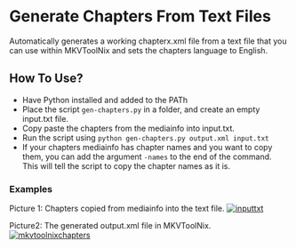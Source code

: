 # Generate Chapters From Text Files
Automatically generates a working chapterx.xml file from a text file that you can use within MKVToolNix and sets the chapters language to English.

## How To Use? 
- Have Python installed and added to the PATh
- Place the script `gen-chapters.py` in a folder, and create an empty input.txt file. 
- Copy paste the chapters from the mediainfo into input.txt.
- Run the script using `python gen-chapters.py output.xml input.txt`
- If your chapters mediainfo has chapter names and you want to copy them, you can add the argument `-names` to the end of the command. This will tell the script to copy the chapter names as it is.

### Examples 

Picture 1: Chapters copied from mediainfo into the text file. 
<a href='https://postimages.org/' target='_blank'><img src='https://i.postimg.cc/KzTDjxt5/inputtxt.png' border='0' alt='inputtxt'/></a>

Picture2: The generated output.xml file in MKVToolNix. 
<a href="https://ibb.co/0YTZ6Ms"><img src="https://i.ibb.co/TP6R78W/mkvtoolnixchapters.png" alt="mkvtoolnixchapters" border="0"></a>


